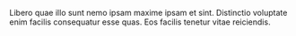 Libero quae illo sunt nemo ipsam maxime ipsam et sint.
Distinctio voluptate enim facilis consequatur esse quas.
Eos facilis tenetur vitae reiciendis.